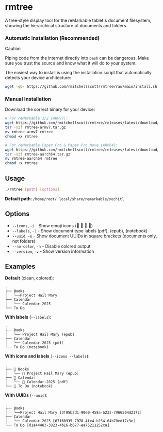# rmtree

A tree-style display tool for the reMarkable tablet's document filesystem, showing the hierarchical structure of documents and folders.

### Automatic Installation (Recommended)

> [!CAUTION]
> Piping code from the internet directly into `bash` can be dangerous. Make sure you trust the source and know what it will do to your system.

The easiest way to install is using the installation script that automatically detects your device architecture:

```bash
wget -qO- https://github.com/rmitchellscott/rmtree/raw/main/install.sh | bash
```

### Manual Installation

Download the correct binary for your device:

```bash
# For reMarkable 1/2 (ARMv7):
wget https://github.com/rmitchellscott/rmtree/releases/latest/download/rmtree-armv7.tar.gz
tar -xzf rmtree-armv7.tar.gz
mv rmtree-armv7 rmtree
chmod +x rmtree

# For reMarkable Paper Pro & Paper Pro Move (ARM64):
wget https://github.com/rmitchellscott/rmtree/releases/latest/download/rmtree-aarch64.tar.gz
tar -xzf rmtree-aarch64.tar.gz
mv rmtree-aarch64 rmtree
chmod +x rmtree
```

## Usage

```bash
./rmtree [path] [options]
```

**Default path**: `/home/root/.local/share/remarkable/xochitl`

## Options

- `--icons`, `-i` - Show emoji icons (📁 📕 📗 📓)
- `--labels`, `-l` - Show document type labels (pdf), (epub), (notebook)
- `--uuid`, `-u` - Show document UUIDs in square brackets (documents only, not folders)
- `--no-color`, `-n` - Disable colored output
- `--version`, `-v` - Show version information

## Examples

**Default** (clean, colored):
```
.
├── Books
│   └──Project Hail Mary
├── Calendar
│   └── Calendar-2025
└── To Do
```

**With labels** (`--labels`):
```
.
├── Books
│   └── Project Hail Mary (epub)
├── Calendar
│   └── Calendar-2025 (pdf)
└── To Do (notebook)
```

**With icons and labels** (`--icons --labels`):
```
.
├── 📁 Books
│   └── 📗 Project Hail Mary (epub)
├── 📁 Calendar
│   └── 📕 Calendar-2025 (pdf)
└── 📓 To Do (notebook)
```

**With UUIDs** (`--uuid`):
```
.
├── Books
│   └──Project Hail Mary [3f05b2d1-90e0-458a-b233-7966564d2172]
├── Calendar
│   └── Calendar-2025 [67f60935-7978-4fe4-b234-64b70ed17c3e]
└── To Do [d1a44483-3023-4b16-b677-ea75211252ca]
```
